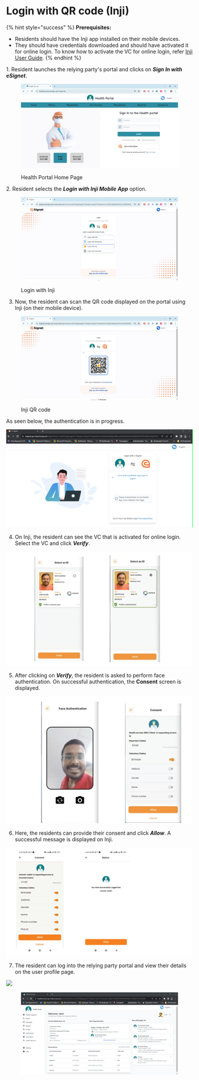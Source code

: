 # Login with QR code (Inji)

{% hint style="success" %}
**Prerequisites:**

* Residents should have the Inji app installed on their mobile devices.
* They should have credentials downloaded and should have activated it for online login. To know how to activate the VC for online login, refer [Inji User Guide](https://docs.mosip.io/inji/inji-wallet/backend-services/mimoto#wallet-binding).
{% endhint %}

1\. Resident launches the relying party's portal and clicks on _**Sign In with eSignet**_.

<figure><img src="../../../../.gitbook/assets/Health services home page otp.png" alt=""><figcaption><p>Health Portal Home Page</p></figcaption></figure>

2\. Resident selects the _**Login with Inji Mobile App**_ option.

<figure><img src="../../../../.gitbook/assets/login with Inji.png" alt=""><figcaption><p>Login with Inji</p></figcaption></figure>

3. Now, the resident can scan the QR code displayed on the portal using Inji (on their mobile device).

<figure><img src="../../../../.gitbook/assets/Inji scanner.png" alt=""><figcaption><p>Inji QR code</p></figcaption></figure>

As seen below, the authentication is in progress.

![](../../../../end-user-guide/login-with-qr-code/_images/new4-esignetlogin-inji-authenticating.png)

4. On Inji, the resident can see the VC that is activated for online login. Select the VC and click _**Verify**_.

![](../../../../end-user-guide/login-with-qr-code/_images/esignet-inji1.png)

5. After clicking on _**Verify**_, the resident is asked to perform face authentication. On successful authentication, the **Consent** screen is displayed.

![](../../../../end-user-guide/login-with-qr-code/_images/esignet-inji2.png)

6. Here, the residents can provide their consent and click _**Allow**_. A successful message is displayed on Inji.

![](../../../../end-user-guide/login-with-qr-code/_images/6-consent.png)

7. The resident can log into the relying party portal and view their details on the user profile page.

![](../../../../end-user-guide/login-with-qr-code/_images/7.final.png)

<figure><img src="../../../../.gitbook/assets/new8-healthServices-user-profile (1).png" alt=""><figcaption></figcaption></figure>
